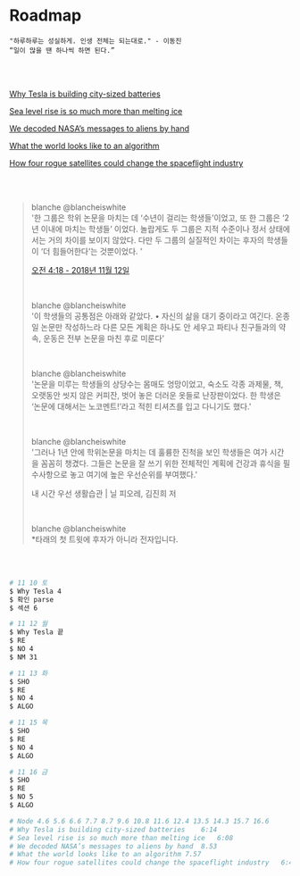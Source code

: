 # Roadmap

```
"하루하루는 성실하게. 인생 전체는 되는대로." - 이동진
“일이 많을 땐 하나씩 하면 된다.” 
```

<br><br>

[Why Tesla is building city-sized batteries](https://www.youtube.com/watch?v=8ge3ah1G8ok&feature=youtu.be)

[Sea level rise is so much more than melting ice](https://www.youtube.com/watch?v=SA5zh3yG_-0&feature=youtu.be)

[We decoded NASA’s messages to aliens by hand](https://www.youtube.com/watch?v=RRuovINxpPc&feature=youtu.be)

[What the world looks like to an algorithm](https://www.youtube.com/watch?v=PwcuTCfSIyI&feature=youtu.be)

[How four rogue satellites could change the spaceflight industry](https://www.youtube.com/watch?v=xSKFPDe3QvE&feature=youtu.be)

<br>

<br>

> blanche @blancheiswhite <br>
> '한 그룹은 학위 논문을 마치는 데 ‘수년이 걸리는 학생들’이었고, 또 한 그룹은 ‘2년 이내에 마치는 학생들’ 이었다. 놀랍게도 두 그룹은 지적 수준이나 정서 상태에서는 거의 차이를 보이지 않았다. 다만 두 그룹의 실질적인 차이는 후자의 학생들이 ‘더 힘들어한다’는 것뿐이었다. '
>
> [오전 4:18 - 2018년 11월 12일](https://twitter.com/blancheiswhite/status/1061956415533633536)
>
> <br>
>
> blanche @blancheiswhite <br>
> '이 학생들의 공통점은 아래와 같았다.
>   • 자신의 삶을 대기 중이라고 여긴다. 온종일 논문만 작성하느라 다른 모든 계획은 하나도 안 세우고 파티나 친구들과의 약속, 운동은 전부 논문을 마친 후로 미룬다'
>
> <br>
>
> blanche @blancheiswhite <br>
> '논문을 미루는 학생들의 상당수는 몸매도 엉망이었고, 숙소도 각종 과제물, 책, 오랫동안 씻지 않은 커피잔, 벗어 놓은 더러운 옷들로 난장판이었다. 한 학생은 ‘논문에 대해서는 노코멘트!’라고 적힌 티셔츠를 입고 다니기도 했다.'
>
> <br>
>
> blanche @blancheiswhite <br>
> '그러나 1년 안에 학위논문을 마치는 데 훌륭한 진척을 보인 학생들은 여가 시간을 꼼꼼히 챙겼다. 그들은 논문을 잘 쓰기 위한 전체적인 계획에 건강과 휴식을 필수사항으로 놓고 여기에 높은 우선순위를 부여했다.' 
>
> 내 시간 우선 생활습관 | 닐 피오레, 김진희 저
>
> <br>
>
> blanche  @blancheiswhite <br>
> *타래의 첫 트윗에 후자가 아니라 전자입니다.

<br>

<br>

```bash
# 11 10 토
$ Why Tesla 4
$ 확인 parse
$ 섹션 6

# 11 12 월
$ Why Tesla	끝
$ RE
$ NO 4
$ NM 31

# 11 13 화
$ SHO
$ RE
$ NO 4
$ ALGO

# 11 15 목
$ SHO
$ RE
$ NO 4
$ ALGO

# 11 16 금
$ SHO
$ RE
$ NO 5
$ ALGO

# Node 4.6 5.6 6.6 7.7 8.7 9.6 10.8 11.6 12.4 13.5 14.3 15.7 16.6
# Why Tesla is building city-sized batteries	6:14
# Sea level rise is so much more than melting ice	6:08
# We decoded NASA’s messages to aliens by hand	8.53
# What the world looks like to an algorithm	7.57
# How four rogue satellites could change the spaceflight industry	6:42


```



